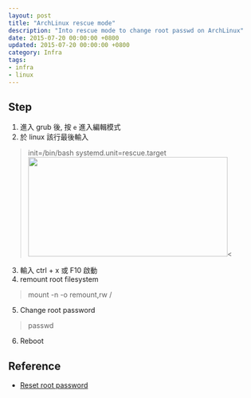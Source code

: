 ```yaml
---
layout: post
title: "ArchLinux rescue mode"
description: "Into rescue mode to change root passwd on ArchLinux"
date: 2015-07-20 00:00:00 +0800
updated: 2015-07-20 00:00:00 +0800
category: Infra
tags: 
- infra
- linux
---
```



## Step
1. 進入 grub 後, 按 `e` 進入編輯模式
2. 於 linux 該行最後輸入
> init=/bin/bash systemd.unit=rescue.target
<img src="https://lh3.googleusercontent.com/FxOE-jrqFWDI2zdsyW7Pag0zy40kZ7TykCR5BPv7jRg=w651-h413-no" width="400" height="200"><

3. 輸入 ctrl + x 或 F10 啟動
4. remount root filesystem
> mount -n -o remount,rw /

5. Change root password
> passwd

6. Reboot

## Reference
- [Reset root password](https://wiki.archlinux.org/index.php/Reset_root_password)
